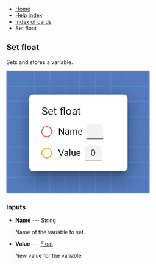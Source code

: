 <ul class="breadcrumb">
    <li><a href="">Home</a></li>
    <li><a href="help.html">Help index</a></li>
    <li><a href="cards/">Index of cards</a></li>
    <li>Set float</li>
</ul>

## Set float

Sets and stores a variable.

![Set float](assets/img/cards/setFloat_1.png)


### Inputs


* **Name** --- [String](types/String.html)

  Name of the variable to set.

* **Value** --- [Float](types/Float.html)

  New value for the variable.






